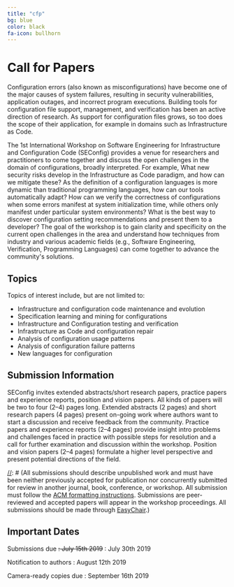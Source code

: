 ```yaml
---
title: "cfp"
bg: blue
color: black
fa-icon: bullhorn
---
```


# Call for Papers

Configuration errors (also known as misconfigurations) have become one of the major causes of system failures, resulting in security vulnerabilities, application outages, and incorrect program executions.
Building tools for configuration file support, management, and verification has been an active direction of research.
As support for configuration files grows, so too does the scope of their application, for example in domains such as Infrastructure as Code.

The 1st International Workshop on Software Engineering for Infrastructure and Configuration Code (SEConfig) provides a venue for researchers and practitioners to come together and discuss the open challenges in the domain of configurations, broadly interpreted. 
For example, 
What new security risks develop in the Infrastructure as Code paradigm, and how can we mitigate these?
As the definition of a configuration languages is more dynamic than traditional programming languages, how can our tools automatically adapt?
How can we verify the correctness of configurations when some errors manifest at system initialization time, while others only manifest under particular system environments?
What is the best way to discover configuration setting recommendations and present them to a developer? 
The goal of the workshop is to gain clarity and specificity on the current open challenges in the area and understand how techniques from industry and various academic fields (e.g., Software Engineering, Verification, Programming Languages) can come together to advance the community's solutions.

## Topics

Topics of interest include, but are not limited to:

- Infrastructure and configuration code maintenance and evolution
- Specification learning and mining for configurations
- Infrastructure and Configuration testing and verification
- Infrastructure as Code and configuration repair
- Analysis of configuration usage patterns
- Analysis of configuration failure patterns
- New languages for configuration

## Submission Information

SEConfig invites extended abstracts/short research papers, practice papers and experience reports, position and vision papers. 
All kinds of papers will be two to four (2–4) pages long. 
Extended abstracts (2 pages) and short research papers (4 pages) present on-going work where authors want to start a discussion and receive feedback from the community. 
Practice papers and experience reports (2–4 pages) provide insight intro problems and challenges faced in practice with possible steps for resolution and a call for further examination and discussion within the workshop. 
Position and vision papers (2–4 pages) formulate a higher level perspective and present potential directions of the field.

[//]: # (All submissions should describe unpublished work and must have been neither previously accepted for publication nor concurrently submitted for review in another journal, book, conference, or workshop. All submission must follow the [ACM formatting instructions](https://www.icse2018.org/track/icse-2018-Double-blind-review#Formatting). Submissions are peer-reviewed and accepted papers will appear in the workshop proceedings. All submissions should be made through [EasyChair](https://easychair.org/conferences/?conf=wapi18).)

## Important Dates

Submissions due
<s>: July 15th 2019</s>
: July 30th 2019

Notification to authors
: August 12th 2019

Camera-ready copies due
: September 16th 2019

[//]: # (The official publication date of the workshop proceedings is the date the proceedings are made available in the ACM Library. This date may be up to two weeks prior to the first day of ICSE 2018. The official publication date affects the deadline for any patent filings related to published work.)
